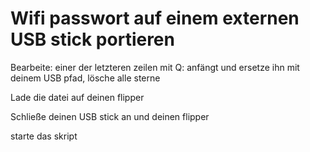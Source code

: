 # Wifi passwort auf einem externen USB stick portieren

Bearbeite: 
einer der letzteren zeilen mit Q: anfängt und ersetze ihn mit deinem USB pfad, lösche alle sterne

Lade die datei auf deinen flipper

Schließe deinen USB stick an und deinen flipper 

starte das skript

